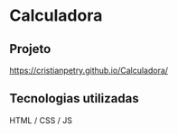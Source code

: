 # Calculadora
## Projeto
https://cristianpetry.github.io/Calculadora/


## Tecnologias utilizadas

HTML / CSS / JS
